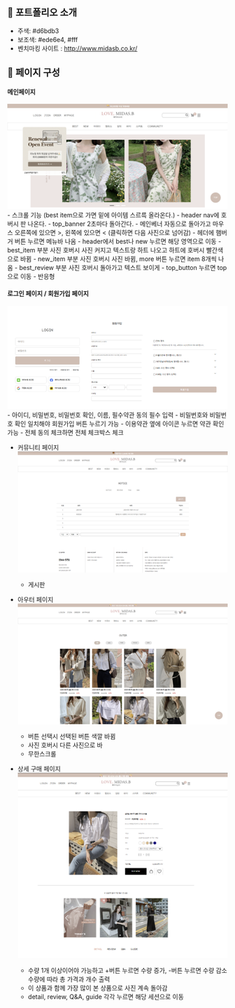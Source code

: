 ## 👻 포트폴리오 소개
- 주색: #d6bdb3
- 보조색: #ede6e4, #fff
- 벤치마킹 사이트 : http://www.midasb.co.kr/ 
		
## 👻 페이지 구성
#### 메인페이지
 
   <img src="./img/main1.png">
	- 스크롤 기능 (best item으로 가면 밑에 아이템 스르륵 올라온다.)
	- header nav에 호버시 판 나온다.
	- top_banner 2초마다 돌아간다.
	- 메인베너 자동으로 돌아가고  마우스 오른쪽에 있으면 >, 왼쪽에 있으면 < (클릭하면 다음 사진으로 넘어감)
	- 헤더에 햄버거 버튼 누르면 메뉴바 나옴
	- header에서 best나 new 누르면 해당 영역으로 이동 
	- best_item 부분 사진 호버시 사진 커지고 텍스트랑 하트 나오고 하트에 호버시 빨간색으로 바뀜
	- new_item 부분 사진 호버시 사진 바뀜, more 버튼 누르면 item 8개씩 나옴
	- best_review 부분 사진 호버시 돌아가고 텍스트 보이게 
	- top_button 누르면 top으로 이동 
	- 반응형 

#### 로그인 페이지 / 회원가입 페이지
  
   <img src="./img/main2.png">
	- 아이디, 비밀번호, 비밀번호 확인, 이름, 필수약관 동의 필수 입력 
	- 비밀번호와 비밀번호 확인 일치해야 회원가입 버튼 누르기 가능 
	- 이용약관 옆에 아이콘 누르면 약관 확인 가능 
	- 전체 동의 체크하면 전체 체크박스 체크 

- 커뮤니티 페이지
  	<img src="./img/main3.png">
  	- 게시판 

- 아우터 페이지
  	<img src="./img/main4.png">
	- 버튼 선택시 선택된 버튼 색깔 바뀜
   	- 사진 호버시 다른 사진으로 바
   	- 무한스크롤

- 상세 구매 페이지
  	<img src="./img/main5.png">
	- 수량 1개 이상이어야 가능하고 +버튼 누르면 수량 증가, -버튼 누르면 수량 감소 수량에 따라 총 가격과 개수 출력 
	- 이 상품과 함께 가장 많이 본 상품으로 사진 계속 돌아감 
	- detail, review, Q&A, guide 각각 누르면 해당 세션으로 이동 
